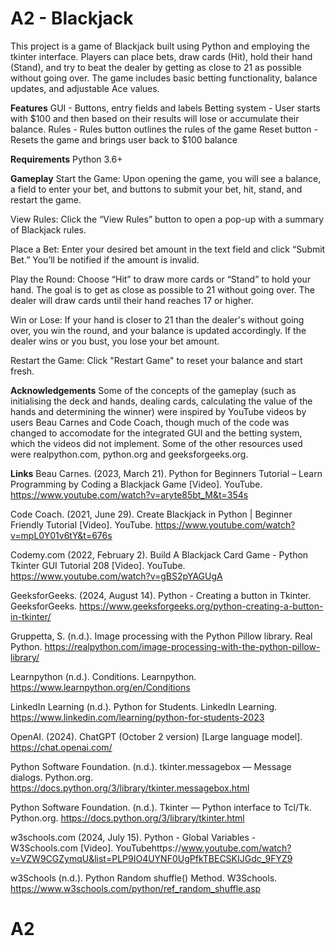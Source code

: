 # A2 - Blackjack
This project is a game of Blackjack built using Python and employing the tkinter interface. Players can place bets, draw cards (Hit), hold their hand (Stand), and try to beat the dealer by getting as close to 21 as possible without going over. The game includes basic betting functionality, balance updates, and adjustable Ace values.

**Features**
  GUI - Buttons, entry fields and labels
  Betting system - User starts with $100 and then based on their results will lose or accumulate their balance.
  Rules - Rules button outlines the rules of the game
  Reset button - Resets the game and brings user back to $100 balance

**Requirements**
Python 3.6+

**Gameplay**
Start the Game:
  Upon opening the game, you will see a balance, a field to enter your bet, and buttons to submit your bet, hit, stand, and restart the game.

View Rules:
  Click the “View Rules” button to open a pop-up with a summary of Blackjack rules.

Place a Bet:
  Enter your desired bet amount in the text field and click “Submit Bet.” You’ll be notified if the amount is invalid.

Play the Round:
  Choose “Hit” to draw more cards or “Stand” to hold your hand. The goal is to get as close as possible to 21 without going over. The dealer will draw cards until their hand reaches 17 or higher.

Win or Lose:
  If your hand is closer to 21 than the dealer's without going over, you win the round, and your balance is updated accordingly. If the dealer wins or you bust, you lose your bet amount.

Restart the Game:
  Click "Restart Game" to reset your balance and start fresh.

**Acknowledgements**
Some of the concepts of the gameplay (such as initialising the deck and hands, dealing cards, calculating the value of the hands and determining the winner) were inspired by YouTube videos by users Beau Carnes and Code Coach, though much of the code was changed to accomodate for the integrated GUI and the betting system, which the videos did not implement. Some of the other resources used were realpython.com, python.org and geeksforgeeks.org.

**Links**
 Beau Carnes. (2023, March 21). Python for Beginners Tutorial – Learn Programming by Coding a Blackjack Game [Video]. YouTube. 
https://www.youtube.com/watch?v=aryte85bt_M&t=354s

Code Coach. (2021, June 29). Create Blackjack in Python | Beginner Friendly Tutorial [Video]. YouTube. https://www.youtube.com/watch?v=mpL0Y01v6tY&t=676s 

Codemy.com (2022, February 2). Build A Blackjack Card Game - Python Tkinter GUI Tutorial 208 [Video]. YouTube. https://www.youtube.com/watch?v=gBS2pYAGUgA 

GeeksforGeeks. (2024, August 14). Python - Creating a button in Tkinter. GeeksforGeeks. https://www.geeksforgeeks.org/python-creating-a-button-in-tkinter/ 

Gruppetta, S. (n.d.). Image processing with the Python Pillow library. Real Python. https://realpython.com/image-processing-with-the-python-pillow-library/  

Learnpython (n.d.). Conditions. Learnpython. https://www.learnpython.org/en/Conditions 

LinkedIn Learning (n.d.). Python for Students. LinkedIn Learning. https://www.linkedin.com/learning/python-for-students-2023 

OpenAI. (2024). ChatGPT (October 2 version) [Large language model]. https://chat.openai.com/

Python Software Foundation. (n.d.). tkinter.messagebox — Message dialogs. Python.org. https://docs.python.org/3/library/tkinter.messagebox.html

Python Software Foundation. (n.d.). Tkinter — Python interface to Tcl/Tk. Python.org. https://docs.python.org/3/library/tkinter.html

w3schools.com (2024, July 15). Python - Global Variables - W3Schools.com [Video]. YouTubehttps://www.youtube.com/watch?v=VZW9CGZymqU&list=PLP9IO4UYNF0UgPfkTBECSKIJGdc_9FYZ9 

w3Schools (n.d.). Python Random shuffle() Method. W3Schools. https://www.w3schools.com/python/ref_random_shuffle.asp 
# A2
